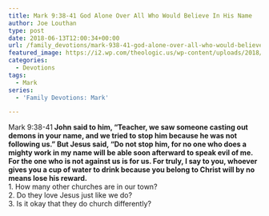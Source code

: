 ```yaml
---
title: Mark 9:38-41 God Alone Over All Who Would Believe In His Name
author: Joe Louthan
type: post
date: 2018-06-13T12:00:34+00:00
url: /family_devotions/mark-938-41-god-alone-over-all-who-would-believe-in-his-name/
featured_image: https://i2.wp.com/theologic.us/wp-content/uploads/2018/06/1493chicagochur_00000000902.jpg?resize=575%2C330
categories:
  - Devotions
tags:
  - Mark
series:
  - 'Family Devotions: Mark'

---
```

<div>
  Mark 9:38-41<strong> John said to him, “Teacher, we saw someone casting out demons in your name, and we tried to stop him because he was not following us.” But Jesus said, “Do not stop him, for no one who does a mighty work in my name will be able soon afterward to speak evil of me. For the one who is not against us is for us. For truly, I say to you, whoever gives you a cup of water to drink because you belong to Christ will by no means lose his reward.</strong>
</div>

<div>
</div>

<div>
  1. How many other churches are in our town?
</div>

<div>
</div>

<div>
</div>

<div>
  2. Do they love Jesus just like we do?
</div>

<div>
</div>

<div>
</div>

<div>
  3. Is it okay that they do church differently?
</div>